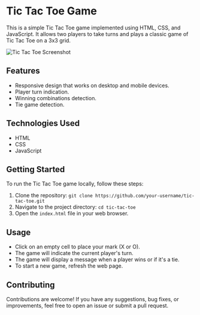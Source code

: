 # Tic Tac Toe Game

This is a simple Tic Tac Toe game implemented using HTML, CSS, and JavaScript. It allows two players to take turns and plays a classic game of Tic Tac Toe on a 3x3 grid.

![Tic Tac Toe Screenshot](https://cdn.discordapp.com/attachments/1108909693763592263/1109222875761750106/Screenshot_2023-05-19_at_4.55.37_PM.png)

## Features

- Responsive design that works on desktop and mobile devices.
- Player turn indication.
- Winning combinations detection.
- Tie game detection.

## Technologies Used

- HTML
- CSS
- JavaScript

## Getting Started

To run the Tic Tac Toe game locally, follow these steps:

1. Clone the repository: `git clone https://github.com/your-username/tic-tac-toe.git`
2. Navigate to the project directory: `cd tic-tac-toe`
3. Open the `index.html` file in your web browser.

## Usage

- Click on an empty cell to place your mark (X or O).
- The game will indicate the current player's turn.
- The game will display a message when a player wins or if it's a tie.
- To start a new game, refresh the web page.

## Contributing

Contributions are welcome! If you have any suggestions, bug fixes, or improvements, feel free to open an issue or submit a pull request.

